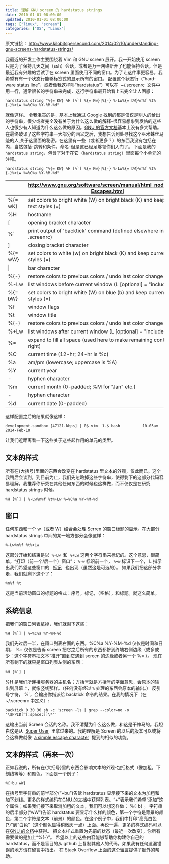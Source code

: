 ```yaml
---
title: 理解 GNU screen 的 hardstatus strings
date: 2010-01-01 08:00:00
updated: 2010-01-01 08:00:00
tags: ["linux", "screen"]
categories: ["OS", "Linux"]
---
```


原文链接： http://www.kilobitspersecond.com/2014/02/10/understanding-gnu-screens-hardstatus-strings/

我最近的开发工作主要围绕着 Vim 和 GNU screen 展开。我一开始使用 screen 只是为了保持几天之间（ssh）会话，或者是万一网络断开了也能保持会话。但是最近我有兴趣的尝试了在 screen 里面使用不同的窗口。为了让这件事更容易，我希望有有一个状态行能够标签式的显示所有的窗口。
配置这个状态行（“hard­ware sta­tus line”，或者像我这样叫“hard­sta­tus”）可以在  ~/.screenrc  文件中用一行，通常很长的字符串来完成，这行字符串最开始看上去完全让人困惑：

<!-- more -->

```
hardstatus string "%{= KW} %H [%`] %{= Kw}|%{-} %-Lw%{= bW}%n%f %t%{-}%+Lw %=%C%a %Y-%M-%d"
```

就像这样。
令我沮丧的是，基本上我通过 Google 找到的都是仅仅是别人的给出的字符串，很少或者完全没有关于为什么这么做的解释-很容易想象到发帖的这些人也很少有人知道为什么这么做的原因。[GNU 的官方文档](http://www.gnu.org/software/screen/manual/html_node/String-Escapes.html)基本上没有多大帮助。
在最终破译了这些字符串一大部分的涵义之后，我想告诉到处寻找这个巫术蛛丝马迹的人,关于这里面的秘密。在这里有一些（或者更多？）的东西我没有包括在内，当然包括-跳转和条件，命名-但是这已经足够领你们入门了。
下面是我的`hardstatus string`，包含了对于在它（`hardstatus string`）里面每个小单元的注释。

```
hardstatus string "%{= KW} %H [%`] %{= Kw}|%{-} %-Lw%{= bW}%n%f %t%{-}%+Lw %=%C%a %Y-%M-%d"
```

|         | http://www.gnu.org/software/screen/manual/html_node/String-Escapes.html             |
| ------- | ----------------------------------------------------------------------------------- |
| %{= wK} | set colors to bright white (W) on bright black (K) and keep current text styles (=) |
| %H      | hostname                                                                            |
| [       | opening bracket character                                                           |
| %`      | print output of 'backtick' command (defined elsewhere in .screenrc)                 |
| ]       | closing bracket character                                                           |
| %{= wW} | set colors to white (w) on bright black (K) and keep current text styles (=)        |
| \|      | bar character                                                                       |
| %{-}    | restore colors to previous colors / undo last color change                          |
| %-Lw    | list windows before current window (L [optional] = "include flags")                 |
| %{= bW} | set colors to bright white (W) on blue (b) and keep current text styles (=)         |
| %f      | window flags                                                                        |
| %t      | window title                                                                        |
| %{-}    | restore colors to previous colors / undo last color change                          |
| %+Lw    | list windows after current window (L [optional] = "include flags")                  |
| %=      | expand to fill all space (used here to make remaining content flush right)          |
| %C      | current time (12-hr; 24-hr is %c)                                                   |
| %a      | am/pm (lowercase; uppercase is %A)                                                  |
| %Y      | current year                                                                        |
| -       | hyphen character                                                                    |
| %m      | current month (0-padded; %M for "Jan" etc.)                                         |
| -       | hyphen character                                                                    |
| %d      | current date (0-padded)                                                             |

这样配置之后的结果就像这样：

```
development-sandbox [47121.kbps] | 0$ vim  1-$ bash          10.03am 2014-Feb-10
```

让我们近距离看一下这些关于这些起作用的单元的类型。

## 文本的样式

所有在{大括号}里面的东西会改变在 hardstatus 里文本的外观，仅此而已。这个我稍后会谈到，到目前为止，我们先忽略掉这些字符串，使得剩下的这部分代码容易理解。我推荐你研究在其他任何东西的时候也这样做，而不仅仅是在研究 hardstatus strings 时候。

```
%H [%`] | %-Lw%n%f %t%+Lw %=%C%a %Y-%M-%d
```

## 窗口

任何东西和一个 w（或者 W）结合会处理 Scrren 的窗口标题的显示。在大部分 hard­sta­tus strings 中间的某一地方部分会像这样：

```
%-Lw%n%f %t%+Lw
```

这部分开始和结束是以  `%-Lw`  和  `%+Lw` 这两个字符串来标记的。这个意思，很简单，“打印（前一个/后一个）窗口”： `%-w` 标识前一个， `%+w` 标识下一个， L 指示出我们希望这些窗口的   [标记](http://aperiodic.net/screen/window_flags)   也出现（虽然这是可选的）。
如果我们把这部分拿走，我们就剩下这个了：

```
%n%f %t
```

这是当前活动窗口的标题的格式：序号，标记，（空格），和标题。就这么简单。

## 系统信息

把我们的窗口列表拿掉，我们就剩下这些：

```
%H [%`] | %=%C%a %Y-%M-%d
```

我们先过后一半，在窗口列表右面的东西。%C%a %Y-%M-%d 仅仅是时间和日期， %= 仅仅是告诉 screen 把它之后所有的东西都挤到终端右侧边缘（或多或少：这个字符串把文本“推开”直到它遇到 screen 的边缘或者另一个 %= ）。
现在所有剩下的就只是窗口列表左侧的东西：

```
%H [%`] |
```

%H 是我们所连接服务器的主机名；方括号就是方括号的字面意思，会原本的输出到屏幕上，就像竖线那样。（任何没有经过 `%` 处理的东西会原本的输出。）
反引号字符， %`，会输出你指派给 backtick 命令的结果。在我的情况下（在~/.screenrc 中定义）:

```
backtick 0 30 30 sh -c 'screen -ls | grep --color=no -o "\$PPID[^[:space:]]\*"'
```

这输出当前 Screen 会话的名称。我不清楚为什么这么做，和这是干神马的。我坦白这是从  [Super User](http://superuser.com/a/212520/151850)  里拿过来的。我的理解是 Screen 的以后的版本可以或将会这样做就像  [a sim­ple escape char­ac­ter](http://stackoverflow.com/a/14166128/2642773)  提到的相似的功能。

## 文本的样式（再来一次）

正如我说的，所有在{大括号}里的东西会影响文本的外观-包括格式（像加粗，下划线等等）和颜色。下面是一个例子：

```
%{+bu wW}
```

在括号里字符串的前半部分(“+bu”)告诉 hardstatus 显示接下来的文本为加粗和加下划线。更多的样式编码在[GNU 的文档](http://www.gnu.org/software/screen/manual/html_node/String-Escapes.html#String-Escapes)中获得列表。“+”表示我们希望“添加”这个属性；如果我们接下来取消加粗的文本，我们可以想这样做： %{-b} 。
字符串的后半部分(“wW”)告诉 hardstatus 要显示什么样的颜色，第一个字符是背景的颜色，第二个字符是文本（前景）的颜色。在这个例子中，我们中打印“高亮白色(?)”到“白色”（这个颜色显得稍微灰一点）上面。再说一遍，更多的样式编码可以在[GNU 的文档](http://www.gnu.org/software/screen/manual/html_node/String-Escapes.html#String-Escapes)中获得。
把文本样式重置为先前的状态（最近一次改变），你所有需要做的是加上“%{-}”。
希望以上的这些内容能够帮助你构建你自己的 hardstatus，而不是盲目的从 github 上复制其他人的代码。如果我有任何遗漏错误的地方请在留言中指出。
在 Stack Overflow 上面的[这个留言](http://stackoverflow.com/a/9557807/2642773)提供了额外的帮助。
